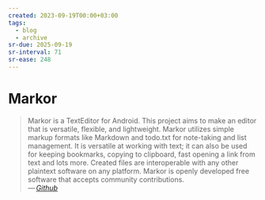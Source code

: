 ```yaml
---
created: 2023-09-19T00:00+03:00
tags:
  - blog
  - archive
sr-due: 2025-09-19
sr-interval: 71
sr-ease: 248
---
```


# Markor

> Markor is a TextEditor for Android. This project aims to make an editor that is versatile, flexible, and lightweight. Markor utilizes simple markup formats like Markdown and todo.txt for note-taking and list management. It is versatile at working with text; it can also be used for keeping bookmarks, copying to clipboard, fast opening a link from text and lots more. Created files are interoperable with any other plaintext software on any platform. Markor is openly developed free software that accepts community contributions.\
> — <cite>[Github](https://github.com/gsantner/markor)</cite>
